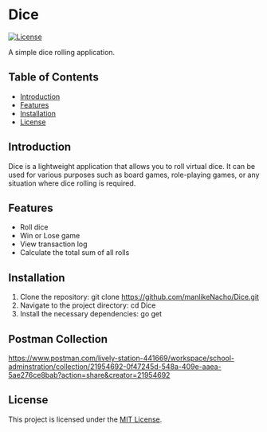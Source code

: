 # Dice

[![License](https://img.shields.io/badge/license-MIT-blue.svg)](https://github.com/manlikeNacho/Dice/blob/main/LICENSE)

A simple dice rolling application.

## Table of Contents

- [Introduction](#introduction)
- [Features](#features)
- [Installation](#installation)
- [License](#license)

## Introduction

Dice is a lightweight application that allows you to roll virtual dice. It can be used for various purposes such as board games, role-playing games, or any situation where dice rolling is required.

## Features

- Roll dice 
- Win or Lose game
- View transaction log
- Calculate the total sum of all rolls

## Installation

1. Clone the repository: git clone https://github.com/manlikeNacho/Dice.git
2. Navigate to the project directory: cd Dice
3. Install the necessary dependencies: go get

## Postman Collection
https://www.postman.com/lively-station-441669/workspace/school-adminstration/collection/21954692-0f47245d-548a-409e-aaea-5ae276ce8bab?action=share&creator=21954692

## License

This project is licensed under the [MIT License](https://github.com/manlikeNacho/Dice/blob/main/LICENSE).


